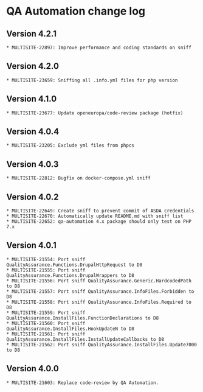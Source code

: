 # QA Automation change log

## Version 4.2.1
    * MULTISITE-22897: Improve performance and coding standards on sniff

## Version 4.2.0
    * MULTISITE-23659: Sniffing all .info.yml files for php version

## Version 4.1.0
    * MULTISITE-23677: Update openeuropa/code-review package (hotfix)

## Version 4.0.4
    * MULTISITE-23205: Exclude yml files from phpcs

## Version 4.0.3
    * MULTISITE-22812: Bugfix on docker-compose.yml sniff

## Version 4.0.2
    * MULTISITE-22649: Create sniff to prevent commit of ASDA credentials
    * MULTISITE-22670: Automatically update README.md with sniff list
    * MULTISITE-22652: qa-automation 4.x package should only test on PHP 7.x

## Version 4.0.1
    * MULTISITE-21554: Port sniff QualityAssurance.Functions.DrupalHttpRequest to D8
    * MULTISITE-21555: Port sniff QualityAssurance.Functions.DrupalWrappers to D8
    * MULTISITE-21556: Port sniff QualityAssurance.Generic.HardcodedPath to D8
    * MULTISITE-21557: Port sniff QualityAssurance.InfoFiles.Forbidden to D8
    * MULTISITE-21558: Port sniff QualityAssurance.InfoFiles.Required to D8
    * MULTISITE-21559: Port sniff QualityAssurance.InstallFiles.FunctionDeclarations to D8
    * MULTISITE-21560: Port sniff QualityAssurance.InstallFiles.HookUpdateN to D8
    * MULTISITE-21561: Port sniff QualityAssurance.InstallFiles.InstallUpdateCallbacks to D8
    * MULTISITE-21562: Port sniff QualityAssurance.InstallFiles.Update7000 to D8

## Version 4.0.0
    * MULTISITE-21603: Replace code-review by QA Automation.
